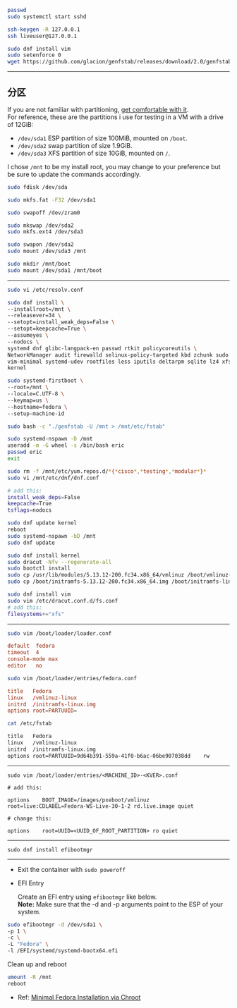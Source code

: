 ```bash
passwd
sudo systemctl start sshd

ssh-keygen -R 127.0.0.1
ssh liveuser@127.0.0.1

sudo dnf install vim
sudo setenforce 0
wget https://github.com/glacion/genfstab/releases/download/2.0/genfstab; chmod +x genfstab
```

---

## 分区

If you are not familiar with partitioning, [get comfortable with it](https://wiki.archlinux.org/index.php/Partitioning).  
For reference, these are the partitions i use for testing in a VM with a drive of 12GiB:

- `/dev/sda1` ESP partition of size 100MiB, mounted on `/boot`.
- `/dev/sda2` swap partition of size 1.9GiB.
- `/dev/sda3` XFS partition of size 10GiB, mounted on `/`.

I chose `/mnt` to be my install root, you may change to your preference but be sure to update the commands accordingly.

```bash
sudo fdisk /dev/sda

sudo mkfs.fat -F32 /dev/sda1

sudo swapoff /dev/zram0

sudo mkswap /dev/sda2
sudo mkfs.ext4 /dev/sda3

sudo swapon /dev/sda2
sudo mount /dev/sda3 /mnt

sudo mkdir /mnt/boot
sudo mount /dev/sda1 /mnt/boot
```

---

```bash
sudo vi /etc/resolv.conf
```



```bash
sudo dnf install \
--installroot=/mnt \
--releasever=34 \
--setopt=install_weak_deps=False \
--setopt=keepcache=True \
--assumeyes \
--nodocs \
systemd dnf glibc-langpack-en passwd rtkit policycoreutils \
NetworkManager audit firewalld selinux-policy-targeted kbd zchunk sudo \
vim-minimal systemd-udev rootfiles less iputils deltarpm sqlite lz4 xfsprogs \
kernel
```

```bash
sudo systemd-firstboot \
--root=/mnt \
--locale=C.UTF-8 \
--keymap=us \
--hostname=fedora \
--setup-machine-id
```

```bash
sudo bash -c "./genfstab -U /mnt > /mnt/etc/fstab"
```

```bash
sudo systemd-nspawn -D /mnt
useradd -m -G wheel -s /bin/bash eric
passwd eric
exit
```

```bash
sudo rm -f /mnt/etc/yum.repos.d/*{*cisco*,*testing*,*modular*}*
sudo vi /mnt/etc/dnf/dnf.conf

# add this:
install_weak_deps=False
keepcache=True
tsflags=nodocs
```

```bash
sudo dnf update kernel
reboot
sudo systemd-nspawn -bD /mnt
sudo dnf update
```

```bash
sudo dnf install kernel
sudo dracut -Nfv --regenerate-all
sudo bootctl install
sudo cp /usr/lib/modules/5.13.12-200.fc34.x86_64/vmlinuz /boot/vmlinuz-linux
sudo cp /boot/initramfs-5.13.12-200.fc34.x86_64.img /boot/initramfs-linux.img

sudo dnf install vim
sudo vim /etc/dracut.conf.d/fs.conf
# add this:
filesystems+="xfs"
```

---

```bash
sudo vim /boot/loader/loader.conf
```

```conf
default  fedora
timeout  4
console-mode max
editor   no
```

```bash
sudo vim /boot/loader/entries/fedora.conf
```

```conf
title   Fedora
linux   /vmlinuz-linux
initrd  /initramfs-linux.img
options root=PARTUUID=
```

```bash
cat /etc/fstab
```

```bash
title   Fedora
linux   /vmlinuz-linux
initrd  /initramfs-linux.img
options root=PARTUUID=9d64b391-559a-41f0-b6ac-06be907038dd    rw
```

---

```
sudo vim /boot/loader/entries/<MACHINE_ID>-<KVER>.conf

# add this:

options    BOOT_IMAGE=/images/pxeboot/vmlinuz
root=live:CDLABEL=Fedora-WS-Live-30-1-2 rd.live.image quiet

# change this:

options    root=UUID=<UUID_OF_ROOT_PARTITION> ro quiet
```

---

```
sudo dnf install efibootmgr
```

---

- Exit the container with `sudo poweroff`

- EFI Entry
  
  Create an EFI entry using `efibootmgr` like below.  
  **Note:** Make sure that the -d and -p arguments point to the ESP of your system.

```bash
sudo efibootmgr -d /dev/sda1 \
-p 1 \
-c \
-L "Fedora" \
-l /EFI/systemd/systemd-bootx64.efi
```

Clean up and reboot

```bash
umount -R /mnt
reboot
```

* Ref: [Minimal Fedora Installation via Chroot](https://glacion.com/2019/06/16/Fedora.html)
